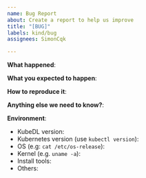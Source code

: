 ```yaml
---
name: Bug Report
about: Create a report to help us improve
title: "[BUG]"
labels: kind/bug
assignees: SimonCqk

---
```


<!-- Please use this template while reporting a bug and provide as much info as possible. Not doing so may result in your bug not being addressed in a timely manner. Thanks!-->

**What happened**:

**What you expected to happen**:

**How to reproduce it**:

**Anything else we need to know?**:

**Environment**:
- KubeDL version:
- Kubernetes version (use `kubectl version`):
- OS (e.g: `cat /etc/os-release`):
- Kernel (e.g. `uname -a`):
- Install tools:
- Others:
